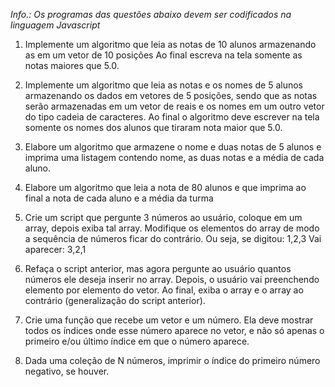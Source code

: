 *Info.: Os programas das questões abaixo devem ser codificados na linguagem Javascript*

1. Implemente um algoritmo que leia as notas de 10 alunos armazenando as em um vetor de 10 posições Ao final escreva na tela somente as notas maiores que 5.0.
2. Implemente um algoritmo que leia as notas e os nomes de 5 alunos armazenando os dados em vetores de 5 posições, sendo que as notas serão armazenadas em um vetor de reais e os nomes em um outro vetor do tipo cadeia de caracteres. Ao final o algoritmo deve escrever na tela somente os nomes dos alunos que tiraram nota maior que 5.0.

3. Elabore um algoritmo que armazene o nome e duas notas de 5 alunos e imprima uma listagem contendo nome, as duas notas e a média de cada aluno.
4. Elabore um algoritmo que leia a nota de 80 alunos e que imprima ao final a nota de cada aluno e a média da turma
5. Crie um script que pergunte 3 números ao usuário, coloque em um array, depois exiba tal array. Modifique os elementos do array de modo a sequência de números ficar do contrário. Ou seja, se digitou: 1,2,3 Vai aparecer: 3,2,1
6. Refaça o script anterior, mas agora pergunte ao usuário quantos números ele deseja inserir no array. Depois, o usuário vai preenchendo elemento por elemento do vetor. Ao final, exiba o array e o array ao contrário (generalização do script anterior).
7. Crie uma função que recebe um vetor e um número. Ela deve mostrar todos os índices onde esse número aparece no vetor, e não só apenas o primeiro e/ou último índice em que o número aparece.
8. Dada uma coleção de N números, imprimir o índice do primeiro número negativo, se houver.
